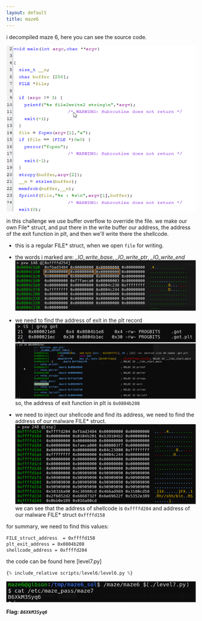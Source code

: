 ```yaml
---
layout: default
title: maze6
---
```




i decompiled maze 6, here you can see the source code.

![image](./images/level6_1.png)

in this challenge we use buffer overflow to override the file.
we make our own File* struct, and put there in the write buffer our address, the address of the exit function in plt, and then we'll write there the shellcode.

* this is a regular FILE* struct, when we open `file` for writing.
* the words i marked are: *_IO_write_base*, *_IO_write_ptr*, *_IO_write_end*
![image](./images/level6_2.png)

* we need to find the address of exit in the plt record
![image](./images/level6_3.png)
![image](./images/level6_4.png)
so, the address of exit function in plt is `0x0804b208`

* we need to inject our shellcode and find its address, we need to find the address of our malware FILE* struct.
![image](./images/level6_5.png)
we can see that the address of shellcode is `0xffffd204` and address of our malware FILE* struct `0xffffd158`

for summary, we need to find this values:
```
FILE_struct_address  = 0xffffd158
plt_exit_address = 0x0804b208
shellcode_address = 0xffffd204
```
the code can be found here [level7.py]
```python
{% include_relative scripts/level6/level6.py %}
```


![image](./images/level6_6.png)

**Flag:** ***`B6XkM3Syq6`*** 
